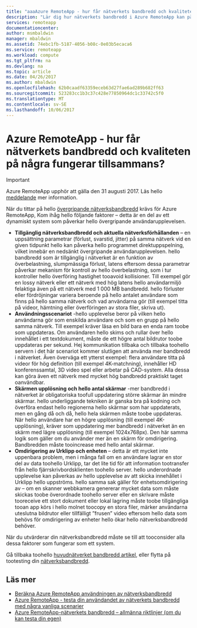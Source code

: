 ```yaml
---
title: "aaaAzure RemoteApp - hur får nätverkets bandbredd och kvaliteten på några fungerar tillsammans? | Microsoft Docs"
description: "Lär dig hur nätverkets bandbredd i Azure RemoteApp kan påverka dina användares kvalitet."
services: remoteapp
documentationcenter: 
author: msmbaldwin
manager: mbaldwin
ms.assetid: 74ebc1fb-5187-4056-b08c-0e03b5ecaca6
ms.service: remoteapp
ms.workload: compute
ms.tgt_pltfrm: na
ms.devlang: na
ms.topic: article
ms.date: 04/26/2017
ms.author: mbaldwin
ms.openlocfilehash: 62b0caadf63359eceb63d27fae6ad289b682ff63
ms.sourcegitcommit: 523283cc1b3c37c428e77850964dc1c33742c5f0
ms.translationtype: MT
ms.contentlocale: sv-SE
ms.lasthandoff: 10/06/2017
---
```

# <a name="azure-remoteapp---how-do-network-bandwidth-and-quality-of-experience-work-together"></a>Azure RemoteApp - hur får nätverkets bandbredd och kvaliteten på några fungerar tillsammans?
> [!IMPORTANT]
> Azure RemoteApp upphör att gälla den 31 augusti 2017. Läs hello [meddelande](https://go.microsoft.com/fwlink/?linkid=821148) mer information.
> 
> 

När du tittar på hello [övergripande nätverksbandbredd](remoteapp-bandwidth.md) krävs för Azure RemoteApp, Kom ihåg hello följande faktorer – detta är en del av ett dynamiskt system som påverkar hello övergripande användarupplevelsen. 

* **Tillgänglig nätverksbandbredd och aktuella nätverksförhållanden** – en uppsättning parametrar (förlust, svarstid, jitter) på samma nätverk vid en given tidpunkt hello kan påverka hello programmet direktuppspelning, vilket innebär en nedsänkt övergripande användarupplevelsen. hello bandbredd som är tillgänglig i nätverket är en funktion av överbelastning, slumpmässiga förlust, latens eftersom dessa parametrar påverkar mekanism för kontroll av hello överbelastning, som i tur kontroller hello överföring hastighet tooavoid kollisioner.  Till exempel gör en lossy nätverk eller ett nätverk med hög latens hello användarmiljö felaktiga även på ett nätverk med 1 000 MB bandbredd. hello förluster eller fördröjningar variera beroende på hello antalet användare som finns på hello samma nätverk och vad användarna gör (till exempel titta på videor, hämtning eller överföringen av stora filer, skriva ut).
* **Användningsscenariot** -hello upplevelse beror på vilken hello användarna gör som enskilda användare och som en grupp på hello samma nätverk. Till exempel kräver läsa en bild bara en enda ram toobe som uppdateras. Om användaren hello skims och rullar över hello innehållet i ett textdokument, måste de ett högre antal bildrutor toobe uppdateras per sekund. Hej kommunikation tillbaka och tillbaka toohello servern i det här scenariot kommer slutligen att använda mer bandbredd i nätverket. Även överväga ett ytterst exempel: flera användare titta på videor för hög definition (till exempel 4K-matchning), innehåller HD konferenssamtal, 3D video spel eller arbetar på CAD-system. Alla dessa kan göra även ett nätverk med mycket hög bandbredd praktiskt taget oanvändbar.
* **Skärmen upplösning och hello antal skärmar** -mer bandbredd i nätverket är obligatoriska toofull uppdatering större skärmar än mindre skärmar. hello underliggande tekniken är ganska bra på kodning och överföra endast hello regionerna hello skärmar som har uppdaterats, men en gång då och då, hello hela skärmen måste toobe uppdateras. När hello användare har en högre upplösning (till exempel 4K-upplösning), kräver som uppdatering mer bandbredd i nätverket än en skärm med lägre upplösning (till exempel 1024x768px). Den här samma logik som gäller om du använder mer än en skärm för omdirigering. Bandbredden måste tooincrease med hello antal skärmar.
* **Omdirigering av Urklipp och enheten** – detta är ett mycket inte uppenbara problem, men i många fall om en användare lagrar en stor del av data toohello Urklipp, tar det lite tid för att information tootransfer från hello fjärrskrivbordsklienten toohello server. hello underordnade upplevelse kan påverkas av hello upplevelse av att skicka innehållet i Urklipp hello uppströms. hello samma sak gäller för enhetsomdirigering av – om en skanner webbkamera genererar mycket data som måste skickas toobe överordnade toohello server eller en skrivare måste tooreceive ett stort dokument eller lokal lagring måste toobe tillgängliga tooan app körs i hello molnet toocopy en stora filer, märker användarna uteslutna bildrutor eller tillfälligt ”frusen” video eftersom hello data som behövs för omdirigering av enheter hello ökar hello nätverksbandbredd behöver. 

När du utvärderar din nätverksbandbredd måste se till att tooconsider alla dessa faktorer som fungerar som ett system.

Gå tillbaka toohello [huvudnätverket bandbredd artikel](remoteapp-bandwidth.md), eller flytta på tootesting din [nätverksbandbredd](remoteapp-bandwidthtests.md).

## <a name="learn-more"></a>Läs mer
* [Beräkna Azure RemoteApp användningen av nätverksbandbredd](remoteapp-bandwidth.md)
* [Azure RemoteApp - testa din användandet av nätverkets bandbredd med några vanliga scenarier](remoteapp-bandwidthtests.md)
* [Azure RemoteApp-nätverkets bandbredd – allmänna riktlinjer (om du kan testa din egen)](remoteapp-bandwidthguidelines.md)

